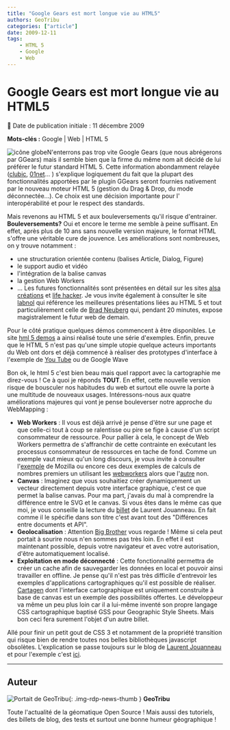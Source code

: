 ```yaml
---
title: "Google Gears est mort longue vie au HTML5"
authors: GeoTribu
categories: ["article"]
date: 2009-12-11
tags:
    - HTML 5
    - Google
    - Web
---
```


# Google Gears est mort longue vie au HTML5

:calendar: Date de publication initiale : 11 décembre 2009

**Mots-clés :** Google | Web | HTML 5

![icône globe](https://cdn.geotribu.fr/img/internal/icons-rdp-news/world.png)N'enterrons pas trop vite Google Gears (que nous abrégerons par GGears) mais il semble bien que la firme du même nom ait décidé de lui préférer le futur standard HTML 5. Cette information abondamment relayée ([clubic](http://www.clubic.com/actualite-313674-google-abandonne-gears-html.html), [01net](http://pro.01net.com/editorial/509349/google-delaisse-gears-au-profit-d-html-5/)... ) s'explique logiquement du fait que la plupart des fonctionnalités apportées par le plugin GGears seront fournies nativement par le nouveau moteur HTML 5 (gestion du Drag & Drop, du mode déconnectée...). Ce choix est une décision importante pour l' interopérabilité et pour le respect des standards.

Mais revenons au HTML 5 et aux bouleversements qu'il risque d'entrainer. **Bouleversements?** Oui et encore le terme me semble à peine suffisant. En effet, après plus de 10 ans sans nouvelle version majeure, le format HTML s'offre une véritable cure de jouvence. Les améliorations sont nombreuses, on y trouve notamment :

* une structuration orientée contenu (balises Article, Dialog, Figure)
* le support audio et vidéo
* l'intégration de la balise canvas
* la gestion Web Workers
* ...
Les futures fonctionnalités sont présentées en détail sur les sites [alsa créations](http://www.alsacreations.com/article/lire/750-HTML5-nouveautes.html) et [life hacker](http://lifehacker.com/5416100/how-html5-will-change-the-way-you-use-the-web?skyline=true&s=x). Je vous invite également à consulter le site [labnol](http://www.labnol.org/internet/html5-presentations/10587/) qui référence les meilleures présentations liées au HTML 5 et tout particulièrement celle de [Brad Neuberg](http://www.youtube.com/watch?v=siOHh0uzcuY) qui, pendant 20 minutes, expose magistralement le futur web de demain.

Pour le côté pratique quelques démos commencent à être disponibles. Le site [hml 5 demos](http://html5demos.com/) a ainsi réalisé toute une série d'exemples. Enfin, preuve que le HTML 5 n'est pas qu'une simple utopie quelque acteurs importants du Web ont dors et déjà commencé à réaliser des prototypes d'interface à l'exemple de [You Tube](http://www.youtube.com/html5) ou de Google Wave

Bon ok, le html 5 c'est bien beau mais quel rapport avec la cartographie me direz-vous ! Ce à quoi je réponds **TOUT**. En effet, cette nouvelle version risque de bousculer nos habitudes du web et surtout elle ouvre la porte à une multitude de nouveaux usages. Intéressons-nous aux quatre améliorations majeures qui vont je pense bouleverser notre approche du WebMapping :

* **Web Workers** : Il vous est déjà arrivé je pense d'être sur une page et que celle-ci tout à coup se ralentisse ou pire se fige à cause d'un script consommateur de ressource. Pour pallier à cela, le concept de Web Workers permettra de s'affranchir de cette contrainte en exécutant les processus consommateur de ressources en tache de fond. Comme un exemple vaut mieux qu'un long discours, je vous invite à consulter l'[exemple](http://people.mozilla.com/~prouget/demos/simulatedAnnealing/index.xhtml) de Mozilla ou encore ces deux exemples de calculs de nombres premiers un utilisant les [webworkers](http://htmlfive.appspot.com/static/primes-good.html) alors que l'[autre](http://htmlfive.appspot.com/static/primes-bad.html) non.
* **Canvas** : Imaginez que vous souhaitiez créer dynamiquement un vecteur directement depuis votre interface graphique, c'est ce que permet la balise canvas. Pour ma part, j'avais du mal à comprendre la différence entre le SVG et le canvas. Si vous êtes dans le même cas que moi, je vous conseille la lecture du [billet](http://ljouanneau.com/blog/post/2009/03/26/Differences-entre-documents-et-API) de Laurent Jouanneau. En fait comme il le spécifie dans son titre c'est avant tout des "Différences entre documents et API".
* **Geolocalisation** : Attention [Big Brother](https://fr.wikipedia.org/wiki/1984_(roman)) vous regarde ! Même si cela peut portait à sourire nous n'en sommes pas très loin. En effet il est maintenant possible, depuis votre navigateur et avec votre autorisation, d'être automatiquement localisé.
* **Exploitation en mode déconnecté** : Cette fonctionnalité permettra de créer un cache afin de sauvegarder les données en local et pouvoir ainsi travailler en offline.
Je pense qu'il n'est pas très difficile d'entrevoir les exemples d'applications cartographiques qu'il est possible de réaliser. [Cartagen](http://cartagen.org/) dont l'interface cartographique est uniquement construite à base de canvas est un exemple des possibilités offertes. Le développeur va même un peu plus loin car il a lui-même inventé son propre langage CSS cartographique baptisé GSS pour Geographic Style Sheets. Mais bon ceci fera surement l'objet d'un autre billet.

Allé pour finir un petit gout de CSS 3 et notamment de la propriété transition qui risque bien de rendre toutes nos belles bibliothèques javascript obsolètes. L'explication se passe toujours sur le blog de [Laurent Jouanneau](http://ljouanneau.com/blog/post/2009/10/16/Transitions-CSS) et pour l'exemple c'est [ici](http://ljouanneau.com/lab/css3/transitions/zmtransitions.html).

----

## Auteur

![Portait de GeoTribu](https://cdn.geotribu.fr/img/internal/charte/geotribu_logo_64x64.png){: .img-rdp-news-thumb }
**GeoTribu**

Toute l'actualité de la géomatique Open Source ! Mais aussi des tutoriels, des billets de blog, des tests et surtout une bonne humeur géographique !
